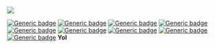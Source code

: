 ![](https://user-images.githubusercontent.com/109883014/201206759-b80275e9-c8ca-4e38-aa31-a719d179e409.png)

[![Generic badge](https://img.shields.io/badge/Educational_Purposes-Only-grey.svg)](https://shields.io/)
[![Generic badge](https://img.shields.io/badge/Educational_Purposes-Only-grey.svg)](https://shields.io/)
[![Generic badge](https://img.shields.io/badge/Educational_Purposes-Only-grey.svg)](https://shields.io/)
[![Generic badge](https://img.shields.io/badge/Educational_Purposes-Only-grey.svg)](https://shields.io/)
[![Generic badge](https://img.shields.io/badge/Educational_Purposes-Only-grey.svg)](https://shields.io/)
[![Generic badge](https://img.shields.io/badge/Discord_Members-2.8k-purple.svg)](https://shields.io/)
[![Generic badge](https://img.shields.io/badge/Telegram_Members-2.5k-purple.svg)](https://shields.io/)
[![Generic badge](https://img.shields.io/badge/Discord_Customers-345-purple.svg)](https://shields.io/)
[![Generic badge](https://img.shields.io/badge/Telegram_Customers-154-purple.svg)](https://shields.io/)
**Yol**
